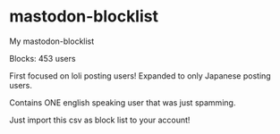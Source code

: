 # mastodon-blocklist
My mastodon-blocklist

Blocks: 453 users

First focused on loli posting users!
Expanded to only Japanese posting users.

Contains ONE english speaking user that was just spamming.

Just import this csv as block list to your account!
